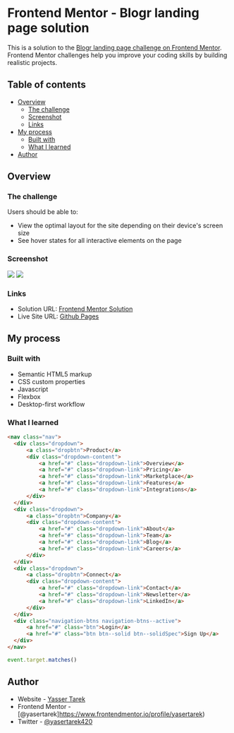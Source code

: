 # Frontend Mentor - Blogr landing page solution

This is a solution to the [Blogr landing page challenge on Frontend Mentor](https://www.frontendmentor.io/challenges/blogr-landing-page-EX2RLAApP). Frontend Mentor challenges help you improve your coding skills by building realistic projects. 

## Table of contents

- [Overview](#overview)
  - [The challenge](#the-challenge)
  - [Screenshot](#screenshot)
  - [Links](#links)
- [My process](#my-process)
  - [Built with](#built-with)
  - [What I learned](#what-i-learned)
- [Author](#author)
## Overview

### The challenge

Users should be able to:

- View the optimal layout for the site depending on their device's screen size
- See hover states for all interactive elements on the page

### Screenshot

![](./screenshot-desktop.jpg)
![](./screenshot-mobile.jpg)
### Links

- Solution URL: [Frontend Mentor Solution](https://your-solution-url.com)
- Live Site URL: [Github Pages](https://yasertarek.github.io/blogger-landing-page)

## My process

### Built with

- Semantic HTML5 markup
- CSS custom properties
- Javascript
- Flexbox
- Desktop-first workflow
### What I learned

```html
<nav class="nav">
  <div class="dropdown">
      <a class="dropbtn">Product</a>
      <div class="dropdown-content">
          <a href="#" class="dropdown-link">Overview</a>
          <a href="#" class="dropdown-link">Pricing</a>
          <a href="#" class="dropdown-link">Marketplace</a>
          <a href="#" class="dropdown-link">Features</a>
          <a href="#" class="dropdown-link">Integrations</a>
      </div>
  </div>
  <div class="dropdown">
      <a class="dropbtn">Company</a>
      <div class="dropdown-content">
          <a href="#" class="dropdown-link">About</a>
          <a href="#" class="dropdown-link">Team</a>
          <a href="#" class="dropdown-link">Blog</a>
          <a href="#" class="dropdown-link">Careers</a>
      </div>
  </div>
  <div class="dropdown">
      <a class="dropbtn">Connect</a>
      <div class="dropdown-content">
          <a href="#" class="dropdown-link">Contact</a>
          <a href="#" class="dropdown-link">Newsletter</a>
          <a href="#" class="dropdown-link">LinkedIn</a>
      </div>
  </div>
  <div class="navigation-btns navigation-btns--active">
      <a href="#" class="btn">Login</a>
      <a href="#" class="btn btn--solid btn--solidSpec">Sign Up</a>
  </div>
</nav>
```
```js
event.target.matches()

```
## Author

- Website - [Yasser Tarek](https://www.your-site.com)
- Frontend Mentor - [@yasertarek]https://www.frontendmentor.io/profile/yasertarek)
- Twitter - [@yasertarek420](https://www.twitter.com/yasertarek420)